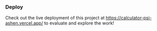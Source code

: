 ### Deploy

Check out the live deployment of this project at https://calculator-psi-ashen.vercel.app/ to evaluate and explore the work!
